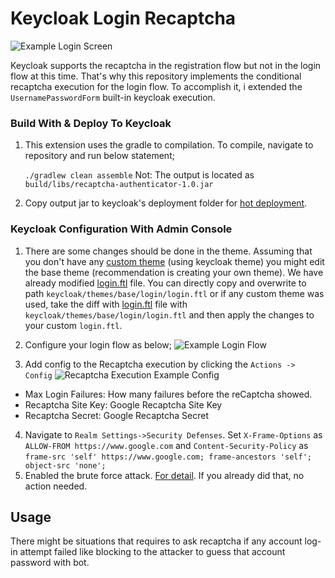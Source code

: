 
# Keycloak Login Recaptcha

![Example Login Screen](https://github.com/muhammedyalcin/keycloak-login-recaptcha-by-condition/blob/main/screenshots/login-sc.gif?raw=true)
 
Keycloak supports the recaptcha in the registration flow but not in the login flow at this time. That's why this repository implements the conditional recaptcha execution  for the login flow.  To accomplish it, i extended the `UsernamePasswordForm` built-in keycloak execution. 


### Build With & Deploy To Keycloak

 1. This extension uses the gradle to compilation. To compile, navigate to repository and run below statement;

    `./gradlew clean assemble`
Not: The output is located as `build/libs/recaptcha-authenticator-1.0.jar`
2.  Copy output jar to keycloak's deployment folder for [hot deployment](https://www.keycloak.org/docs/latest/server_development/#using-the-keycloak-deployer). 


### Keycloak Configuration With Admin Console

1. There are some changes should be done in the theme. Assuming that you don't have any [custom theme](https://www.keycloak.org/docs/latest/server_development/#_theme_selector) (using keycloak theme) you might  edit the base theme (recommendation is creating your own theme).  We have already modified [login.ftl](https://github.com/muhammedyalcin/keycloak-login-recaptcha-by-condition/blob/main/resources/login.ftl)  file. You can directly copy and overwrite to path `keycloak/themes/base/login/login.ftl` or if any custom theme was used, take the diff with [login.ftl](https://github.com/muhammedyalcin/keycloak-login-recaptcha-by-condition/blob/main/resources/login.ftl)  file with `keycloak/themes/base/login/login.ftl` and then apply the changes to your custom `login.ftl`. 
2. Configure your login flow as below;
![Example Login Flow](https://github.com/muhammedyalcin/keycloak-login-recaptcha-by-condition/blob/main/screenshots/loginflow.png?raw=true)

3. Add config to  the Recaptcha execution by clicking the `Actions -> Config` 
![Recaptcha Execution Example Config](https://github.com/muhammedyalcin/keycloak-login-recaptcha-by-condition/blob/main/screenshots/recaptchaconfig.png?raw=true)

- Max Login Failures: How many failures before the reCaptcha showed.
- Recaptcha Site Key: Google Recaptcha Site Key
- Recaptcha Secret: Google Recaptcha Secret

4.  Navigate to `Realm Settings->Security Defenses`. Set  `X-Frame-Options` as `ALLOW-FROM https://www.google.com` and `Content-Security-Policy` as `frame-src 'self' https://www.google.com; frame-ancestors 'self'; object-src 'none';`
5. Enabled the brute force attack. [For detail](https://github.com/keycloak/keycloak-documentation/blob/main/server_admin/topics/threat/brute-force.adoc). If you already did that, no action needed. 

## Usage

There might be situations that requires to ask recaptcha if any account log-in  attempt failed like blocking to the attacker to guess that account password with bot. 